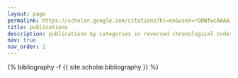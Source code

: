 ```yaml
---
layout: page
permalink: https://scholar.google.com/citations?hl=en&user=rO8WfwcAAAAJ
title: publications
description: publications by categories in reversed chronological order. generated by jekyll-scholar.
nav: true
nav_order: 2
---
```

<!-- _pages/publications.md -->
<div class="publications">

{% bibliography -f {{ site.scholar.bibliography }} %}

</div>
